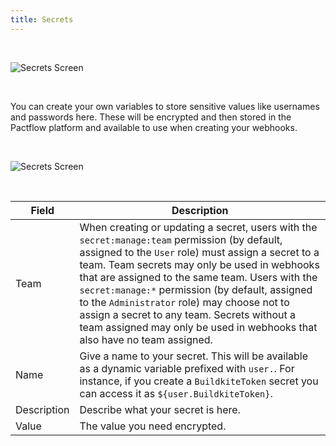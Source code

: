 ```yaml
---
title: Secrets
---
```


&nbsp;

![Secrets Screen](/ui/secrets.png)

&nbsp;

You can create your own variables to store sensitive values like usernames and passwords here. These will be encrypted and then stored in the Pactflow platform and available to use when creating your webhooks.

&nbsp;

![Secrets Screen](/ui/secrets-form.png)

&nbsp;

| Field | Description |
| ---------- | ----------- |
| Team | When creating or updating a secret, users with the `secret:manage:team` permission (by default, assigned to the `User` role) must assign a secret to a team. Team secrets may only be used in webhooks that are assigned to the same team. Users with the `secret:manage:*` permission (by default, assigned to the `Administrator` role) may choose not to assign a secret to any team. Secrets without a team assigned may only be used in webhooks that also have no team assigned. |
| Name | Give a name to your secret. This will be available as a dynamic variable prefixed with `user.`. For instance, if you create a `BuildkiteToken` secret you can access it as `${user.BuildkiteToken}`. |
| Description | Describe what your secret is here. |
| Value | The value you need encrypted. |